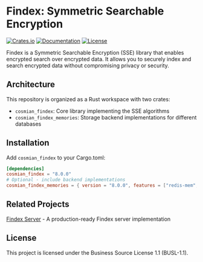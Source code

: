 # Findex: Symmetric Searchable Encryption

[![Crates.io](https://img.shields.io/crates/v/cosmian_findex.svg)](https://crates.io/crates/cosmian_findex)
[![Documentation](https://docs.rs/cosmian_findex/badge.svg)](https://docs.rs/cosmian_findex)
[![License](https://img.shields.io/badge/License-BUSL--1.1-blue.svg)](LICENSE)

Findex is a Symmetric Searchable Encryption (SSE) library that enables encrypted search over encrypted data. It allows you to securely index and search encrypted data without compromising privacy or security.

## Architecture

This repository is organized as a Rust workspace with two crates:

- `cosmian_findex`: Core library implementing the SSE algorithms
- `cosmian_findex_memories`: Storage backend implementations for different databases

## Installation

Add `cosmian_findex` to your Cargo.toml:

```toml
[dependencies]
cosmian_findex = "8.0.0"
# Optional - include backend implementations
cosmian_findex_memories = { version = "8.0.0", features = ["redis-mem", "sqlite-mem", "postgres-mem"] }
```

## Related Projects

[Findex Server](github.com/cosmian/findex-server) - A production-ready Findex server implementation

## License

This project is licensed under the Business Source License 1.1 (BUSL-1.1).
